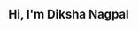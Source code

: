 ## Hi, I'm Diksha Nagpal

<!--


I'm a B.Tech student passionate about software development and building real-world applications. I have hands-on experience with Java and Python, and I've worked on various projects such as a password generator, word guessing game, and a weather forecast app using APIs.

Currently, I’m exploring mobile app development and enhancing my understanding of application design, UI/UX, and data handling.

This GitHub profile showcases my learning journey, problem-solving approach, and commitment to writing clean, functional code. I'm always eager to collaborate, take on new challenges, and grow as a developer.

## 🔗 Links

- [LinkedIn](https://www.linkedin.com/in/diksha-nagpall/)  
- [Resume](https://drive.google.com/file/d/1VhVI5DINBy38xJP5iuM0ei8tfkEZsi7P/view)


-->

